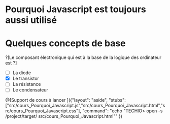 # Pourquoi Javascript est toujours aussi utilisé

# Quelques concepts de base


?[Le composant électronique qui est à la base de la logique des ordinateur est ?]
-[ ] La diode
-[X] Le transistor
-[ ] La résistance
-[ ] Le condensateur

@[Support de cours à lancer ]({"layout": "aside", "stubs": ["src/cours_Pourquoi_Javascript.js","src/cours_Pourquoi_Javascript.html","src/cours_Pourquoi_Javascript.css"], "command": "echo "TECHIO> open -s /project/target/ src/cours_Pourquoi_Javascript.html"" })

